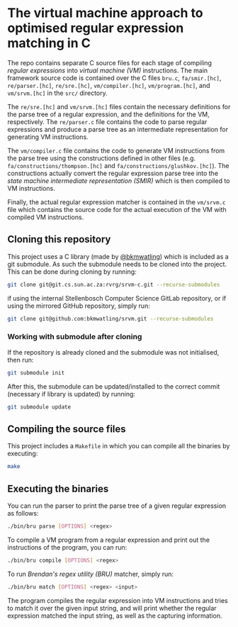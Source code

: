# The virtual machine approach to optimised regular expression matching in C

The repo contains separate C source files for each stage of compiling
_regular expressions_ into _virtual machine (VM)_ instructions. The main
framework source code is contained over the C files `bru.c`, `fa/smir.[hc]`,
`re/parser.[hc]`, `re/sre.[hc]`, `vm/compiler.[hc]`, `vm/program.[hc]`, and
`vm/srvm.[hc]` in the `src/` directory.

The `re/sre.[hc]` and `vm/srvm.[hc]` files contain the necessary definitions for
the parse tree of a regular expression, and the definitions for the VM,
respectively. The `re/parser.c` file contains the code to parse regular
expressions and produce a parse tree as an intermediate representation for
generating VM instructions.

The `vm/compiler.c` file contains the code to generate VM instructions from the
parse tree using the constructions defined in other files (e.g.
`fa/constructions/thompson.[hc]` and `fa/constructions/glushkov.[hc]`). The
constructions actually convert the regular expression parse tree into the _state
machine intermediate representation (SMIR)_ which is then compiled to VM
instructions.

Finally, the actual regular expression matcher is contained in the `vm/srvm.c`
file which contains the source code for the actual execution of the VM with
compiled VM instructions.

## Cloning this repository

This project uses a C library (made by
[@bkmwatling](https://www.gitlab.com/bkmwatling)) which is included as a git
submodule. As such the submodule needs to be cloned into the project. This can
be done during cloning by running:

```bash
git clone git@git.cs.sun.ac.za:rvrg/srvm-c.git --recurse-submodules
```

if using the internal Stellenbosch Computer Science GitLab repository, or if
using the mirrored GitHub repository, simply run:

```bash
git clone git@github.com:bkmwatling/srvm.git --recurse-submodules
```

### Working with submodule after cloning

If the repository is already cloned and the submodule was not initialised, then
run:

```bash
git submodule init
```

After this, the submodule can be updated/installed to the correct commit
(necessary if library is updated) by running:

```bash
git submodule update
```

## Compiling the source files

This project includes a `Makefile` in which you can compile all the binaries by
executing:

```bash
make
```

## Executing the binaries

You can run the parser to print the parse tree of a given regular expression as
follows:

```bash
./bin/bru parse [OPTIONS] <regex>
```

To compile a VM program from a regular expression and print out the instructions
of the program, you can run:

```bash
./bin/bru compile [OPTIONS] <regex>
```

To run _Brendan's regex utility (BRU)_ matcher, simply run:

```bash
./bin/bru match [OPTIONS] <regex> <input>
```

The program compiles the regular expression into VM instructions and tries to
match it over the given input string, and will print whether the regular
expression matched the input string, as well as the capturing information.
